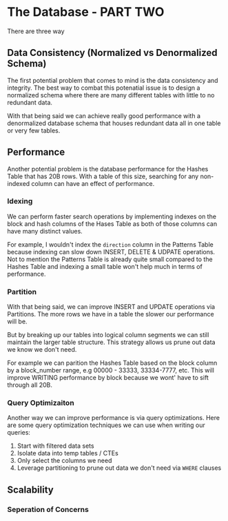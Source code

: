 # The Database - PART TWO

There are three way 

## Data Consistency (Normalized vs Denormalized Schema)
The first potential problem that comes to mind is the data consistency and integrity. The best way to combat this potenatial issue is to design a normalized schema where there are many different tables with little to no redundant data. 

With that being said we can achieve really good performance with a denormalized database schema that houses redundant data all in one table or very few tables. 

## Performance
Another potential problem is the database performance for the Hashes Table that has 20B rows. With a table of this size, searching for any non-indexed column can have an effect of performance. 

### Idexing
We can perform faster search operations by implementing indexes on the block and hash columns of the Hases Table as both of those columns can have many distinct values.

For example, I wouldn't index the ```direction``` column in the Patterns Table because indexing can slow down INSERT, DELETE & UDPATE operations. Not to mention the Patterns Table is already quite small compared to the Hashes Table and indexing a small table won't help much in terms of performance. 

### Partition
With that being said, we can improve INSERT and UPDATE operations via Partitions. The more rows we have in a table the slower our performance will be. 

But by breaking up our tables into logical column segments we can still maintain the larger table structure. This strategy allows us prune out data we know we don't need. 

For example we can parition the Hashes Table based on the block column by a block_number range, e.g 00000 - 33333, 33334-7777, etc. This will improve WRITING performance by block because we wont' have to sift through all 20B. 


### Query Optimizaiton
Another way we can improve performance is via query optimizations. Here are some query optimization techniques we can use when writing our queries:

1. Start with filtered data sets
2. Isolate data into temp tables / CTEs
3. Only select the columns we need
4. Leverage partitioning to prune out data we don't need via ```WHERE``` clauses



## Scalability

### Seperation of Concerns